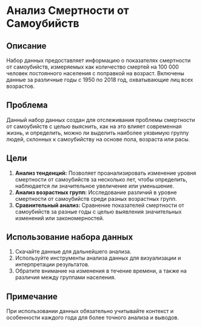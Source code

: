 # Анализ Смертности от Самоубийств

## Описание
Набор данных предоставляет информацию о показателях смертности от самоубийств, измеряемых как количество смертей на 100 000 человек постоянного населения с поправкой на возраст. Включены данные за различные годы с 1950 по 2018 год, охватывающие лиц всех возрастов.

## Проблема
Данный набор данных создан для отслеживания проблемы смертности от самоубийств с целью выяснить, как на это влияет современная жизнь, и определить, можно ли выделить наиболее уязвимую группу людей, склонных к самоубийству на основе пола, возраста или расы.

## Цели
1. **Анализ тенденций:** Позволяет проанализировать изменение уровня смертности от самоубийств за несколько лет, чтобы определить, наблюдается ли значительное увеличение или уменьшение.
2. **Анализ возрастных групп:** Исследование различий в уровне смертности от самоубийств среди разных возрастных групп.
3. **Сравнительный анализ:** Сравнение показателей смертности от самоубийств за разные годы с целью выявления значительных изменений или закономерностей.

## Использование набора данных
1. Скачайте данные для дальнейшего анализа.
2. Используйте инструменты анализа данных для визуализации и интерпретации результатов.
3. Обратите внимание на изменения в течение времени, а также на различия между группами населения.

## Примечание
При использовании данных обязательно учитывайте контекст и особенности каждого года для более точного анализа и выводов.
